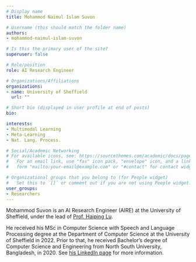 ```yaml
---
# Display name
title: Mohammod Naimul Islam Suvon

# Username (this should match the folder name)
authors:
- mohammod-naimul-islam-suvon

# Is this the primary user of the site?
superuser: false

# Role/position
role: AI Research Engineer

# Organizations/Affiliations
organizations:
- name: University of Sheffield
  url: ""

# Short bio (displayed in user profile at end of posts)
bio: 

interests:
- Multimodal Learning
- Meta-Learning
- Nat. Lang. Process.

# Social/Academic Networking
# For available icons, see: https://sourcethemes.com/academic/docs/page-builder/#icons
#   For an email link, use "fas" icon pack, "envelope" icon, and a link in the
#   form "mailto:your-email@example.com" or "#contact" for contact widget.

# Organizational groups that you belong to (for People widget)
#   Set this to `[]` or comment out if you are not using People widget.
user_groups:
- Researchers
---
```

Mohammod Suvon is an AI Research Engineer (AIRE) at the University of Sheffield, under the lead of [Prof. Haiping Lu](https://haipinglu.github.io). 

He received his MSc in Computer Science with Speech and Language Processing degree at the Department of Computer Science at the University of Sheffield in 2022. Prior to that, he received Bachelor’s degree of Computer Science and Engineering from North South University, Bangladesh, in 2020. See [his LinkedIn page](https://www.linkedin.com/in/md-naimul/) for more information.
